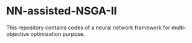 # NN-assisted-NSGA-II
This repository contains codes of a neural network framework for multi-objective optimization purpose.
